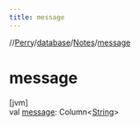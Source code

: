 ```yaml
---
title: message
---
```

//[Perry](../../../index.html)/[database](../index.html)/[Notes](index.html)/[message](message.html)



# message



[jvm]\
val [message](message.html): Column<[String](https://kotlinlang.org/api/latest/jvm/stdlib/kotlin/-string/index.html)>




